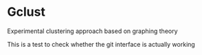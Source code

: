 # Gclust
Experimental clustering approach based on graphing theory

This is a test to check whether the git interface is actually working
